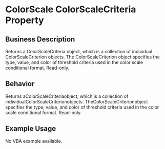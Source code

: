 # ColorScale ColorScaleCriteria Property

## Business Description
Returns a ColorScaleCriteria object, which is a collection of individual ColorScaleCriterion objects. The ColorScaleCriterion object specifies the type, value, and color of threshold criteria used in the color scale conditional format. Read-only.

## Behavior
Returns aColorScaleCriteriaobject, which is a collection of individualColorScaleCriterionobjects. TheColorScaleCriterionobject specifies the type, value, and color  of threshold criteria used in the color scale conditional format. Read-only.

## Example Usage
No VBA example available.